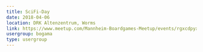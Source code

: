 ```yaml
---
title: SciFi-Day
date: 2018-04-06
location: DRK Altenzentrum, Worms
link: https://www.meetup.com/Mannheim-Boardgames-Meetup/events/rgxcdpyxgbjb/
usergroup: bogama
type: usergroup
---
```

